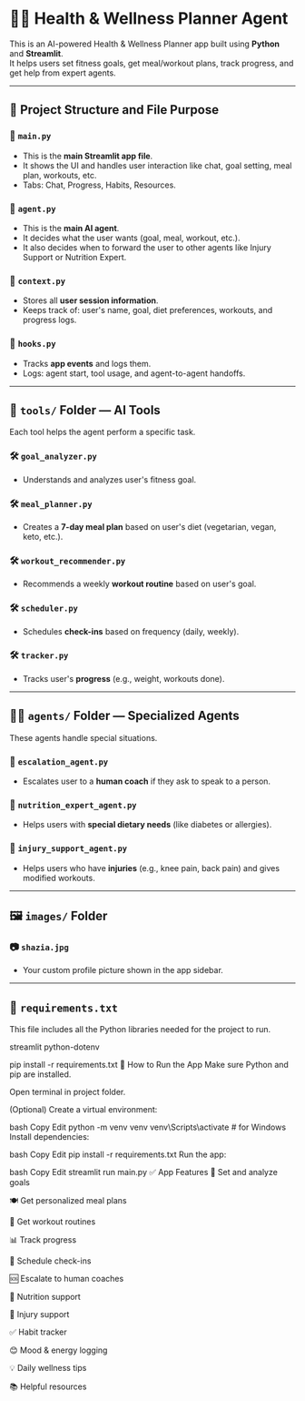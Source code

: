 # 🏃‍♀️ Health & Wellness Planner Agent

This is an AI-powered Health & Wellness Planner app built using **Python** and **Streamlit**.  
It helps users set fitness goals, get meal/workout plans, track progress, and get help from expert agents.

---

## 📁 Project Structure and File Purpose

### 📄 `main.py`
- This is the **main Streamlit app file**.
- It shows the UI and handles user interaction like chat, goal setting, meal plan, workouts, etc.
- Tabs: Chat, Progress, Habits, Resources.

### 📄 `agent.py`
- This is the **main AI agent**.
- It decides what the user wants (goal, meal, workout, etc.).
- It also decides when to forward the user to other agents like Injury Support or Nutrition Expert.

### 📄 `context.py`
- Stores all **user session information**.
- Keeps track of: user's name, goal, diet preferences, workouts, and progress logs.

### 📄 `hooks.py`
- Tracks **app events** and logs them.
- Logs: agent start, tool usage, and agent-to-agent handoffs.

---

## 🧰 `tools/` Folder — AI Tools

Each tool helps the agent perform a specific task.

### 🛠️ `goal_analyzer.py`
- Understands and analyzes user's fitness goal.

### 🛠️ `meal_planner.py`
- Creates a **7-day meal plan** based on user's diet (vegetarian, vegan, keto, etc.).

### 🛠️ `workout_recommender.py`
- Recommends a weekly **workout routine** based on user's goal.

### 🛠️ `scheduler.py`
- Schedules **check-ins** based on frequency (daily, weekly).

### 🛠️ `tracker.py`
- Tracks user's **progress** (e.g., weight, workouts done).

---

## 👩‍⚕️ `agents/` Folder — Specialized Agents

These agents handle special situations.

### 🤝 `escalation_agent.py`
- Escalates user to a **human coach** if they ask to speak to a person.

### 🥗 `nutrition_expert_agent.py`
- Helps users with **special dietary needs** (like diabetes or allergies).

### 💪 `injury_support_agent.py`
- Helps users who have **injuries** (e.g., knee pain, back pain) and gives modified workouts.

---

## 🖼️ `images/` Folder

### 📷 `shazia.jpg`
- Your custom profile picture shown in the app sidebar.

---

## 📄 `requirements.txt`

This file includes all the Python libraries needed for the project to run.

streamlit
python-dotenv


pip install -r requirements.txt
🧪 How to Run the App
Make sure Python and pip are installed.

Open terminal in project folder.

(Optional) Create a virtual environment:

bash
Copy
Edit
python -m venv venv
venv\Scripts\activate   # for Windows
Install dependencies:

bash
Copy
Edit
pip install -r requirements.txt
Run the app:

bash
Copy
Edit
streamlit run main.py
✅ App Features
🎯 Set and analyze goals

🍽️ Get personalized meal plans

💪 Get workout routines

📊 Track progress

📅 Schedule check-ins

🆘 Escalate to human coaches

🥗 Nutrition support

🤕 Injury support

✅ Habit tracker

😊 Mood & energy logging

💡 Daily wellness tips

📚 Helpful resources









